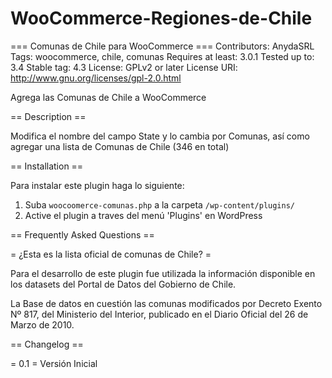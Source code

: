# WooCommerce-Regiones-de-Chile
=== Comunas de Chile para WooCommerce ===
Contributors: AnydaSRL
Tags: woocommerce, chile, comunas
Requires at least: 3.0.1
Tested up to: 3.4
Stable tag: 4.3
License: GPLv2 or later
License URI: http://www.gnu.org/licenses/gpl-2.0.html

Agrega las Comunas de Chile a WooCommerce

== Description ==

Modifica el nombre del campo State y lo cambia por Comunas, así como agregar una lista de Comunas de Chile (346 en total)

== Installation ==

Para instalar este plugin haga lo siguiente:

1. Suba `woocoomerce-comunas.php` a la carpeta `/wp-content/plugins/`
1. Active el plugin a traves del menú 'Plugins' en WordPress

== Frequently Asked Questions ==

= ¿Esta es la lista oficial de comunas de Chile? =

Para el desarrollo de este plugin fue utilizada la información disponible en los datasets del Portal de Datos del Gobierno de Chile.

La Base de datos en cuestión las comunas modificados por Decreto Exento Nº 817, del Ministerio del Interior, publicado en el Diario Oficial del 26 de Marzo de 2010.

== Changelog ==

= 0.1 =
Versión Inicial
